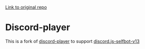 [Link to original repo](https://github.com/Androz2091/discord-player)

# Discord-player

This is a fork of [discord-player](https://github.com/Androz2091/discord-player) to support [discord.js-selfbot-v13](https://github.com/aiko-chan-ai/discord.js-selfbot-v13)
